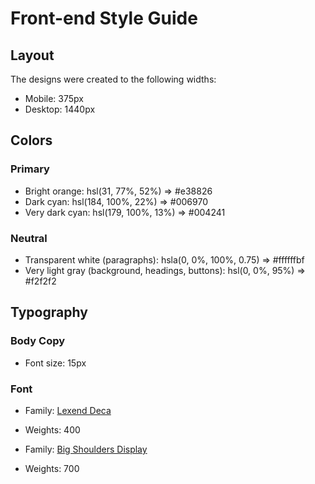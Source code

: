 # Front-end Style Guide

## Layout

The designs were created to the following widths:

- Mobile: 375px
- Desktop: 1440px

## Colors

### Primary

- Bright orange: hsl(31, 77%, 52%) => #e38826
- Dark cyan: hsl(184, 100%, 22%) => #006970
- Very dark cyan: hsl(179, 100%, 13%) => #004241

### Neutral

- Transparent white (paragraphs): hsla(0, 0%, 100%, 0.75) => #ffffffbf
- Very light gray (background, headings, buttons): hsl(0, 0%, 95%) => #f2f2f2

## Typography

### Body Copy

- Font size: 15px

### Font

- Family: [Lexend Deca](https://fonts.google.com/specimen/Lexend+Deca)
- Weights: 400

- Family: [Big Shoulders Display](https://fonts.google.com/specimen/Big+Shoulders+Display)
- Weights: 700
